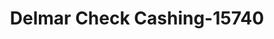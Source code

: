 ---
f_zip-code: 19032
f_state-code: PA
title: Delmar Check Cashing-15740
f_phone: 610-534-9661
f_city-only: Folcroft
f_address: 1872 Delmar Dr Folcroft
f_location-unique-id: '15740'
slug: delmar-check-cashing-15740
updated-on: '2024-05-30T13:46:58.046Z'
created-on: '2024-05-30T13:36:59.803Z'
published-on: '2024-05-30T13:54:32.469Z'
f_city-state: cms/city/folcroft-pa.md
f_company: cms/company/delmar-check-cashing.md
f_state: cms/state/pennsylvania.md
layout: '[payday-loan].html'
tags: payday-loan
---